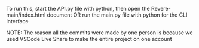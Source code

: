 To run this, start the API.py file with python, then open the Revere-main/index.html document
OR run the main.py file with python for the CLI Interface

NOTE: The reason all the commits were made by one person is because we used VSCode Live Share to make the entire project on one account
